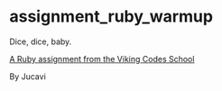 assignment_ruby_warmup
======================

Dice, dice, baby.

[A Ruby assignment from the Viking Codes School](http://www.vikingcodeschool.com)

By Jucavi
